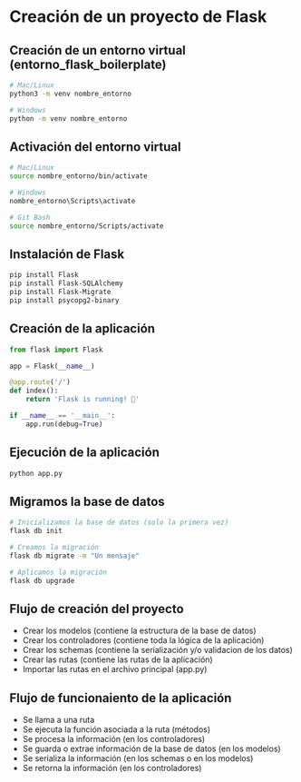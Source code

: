 # Creación de un proyecto de Flask

## Creación de un entorno virtual (entorno_flask_boilerplate)

```bash
# Mac/Linux
python3 -m venv nombre_entorno

# Windows
python -m venv nombre_entorno
```

## Activación del entorno virtual

```bash
# Mac/Linux
source nombre_entorno/bin/activate

# Windows
nombre_entorno\Scripts\activate

# Git Bash
source nombre_entorno/Scripts/activate
```

## Instalación de Flask

```bash
pip install Flask
pip install Flask-SQLAlchemy
pip install Flask-Migrate
pip install psycopg2-binary
```


## Creación de la aplicación

```python
from flask import Flask

app = Flask(__name__)

@app.route('/')
def index():
    return 'Flask is running! 🤠'

if __name__ == '__main__':
    app.run(debug=True)
```


## Ejecución de la aplicación

```bash
python app.py
```

## Migramos la base de datos

```bash
# Inicializamos la base de datos (solo la primera vez)
flask db init

# Creamos la migración
flask db migrate -m "Un mensaje"

# Aplicamos la migración
flask db upgrade
```

## Flujo de creación del proyecto

- Crear los modelos (contiene la estructura de la base de datos)
- Crear los controladores (contiene toda la lógica de la aplicación)
- Crear los schemas (contiene la serialización y/o validacion de los datos)
- Crear las rutas (contiene las rutas de la aplicación)
- Importar las rutas en el archivo principal (app.py) 


## Flujo de funcionaiento de la aplicación
- Se llama a una ruta
- Se ejecuta la función asociada a la ruta (métodos)
- Se procesa la información (en los controladores)
- Se guarda o extrae información de la base de datos (en los modelos)
- Se serializa la información (en los schemas o en los modelos)
- Se retorna la información (en los controladores)